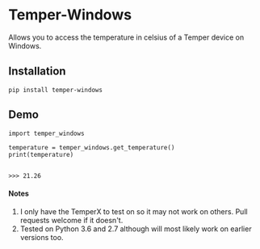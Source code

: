 # Temper-Windows
Allows you to access the temperature in celsius of a Temper device on Windows. 

## Installation
    pip install temper-windows

## Demo
    import temper_windows
    
    temperature = temper_windows.get_temperature()
    print(temperature)

    
    >>> 21.26
    
#### Notes
1. I only have the TemperX to test on so it may not work on others. Pull requests welcome if it doesn't.
2. Tested on Python 3.6 and 2.7 although will most likely work on earlier versions too.